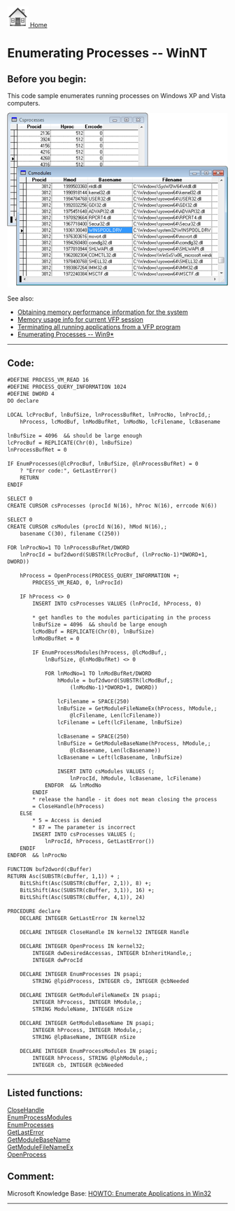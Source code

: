 [<img src="../images/home.png"> Home ](https://github.com/VFPX/Win32API)  

# Enumerating Processes -- WinNT

## Before you begin:
This code sample enumerates running processes on Windows XP and Vista computers.   

![](../images/enumprocesses.png)  

See also:

* [Obtaining memory performance information for the system](sample_567.md)  
* [Memory usage info for current VFP session](sample_172.md)  
* [Terminating all running applications from a VFP program](sample_243.md)  
* [Enumerating Processes -- Win9*](sample_164.md)  

  
***  


## Code:
```foxpro  
#DEFINE PROCESS_VM_READ 16
#DEFINE PROCESS_QUERY_INFORMATION 1024
#DEFINE DWORD 4
DO declare
	
LOCAL lcProcBuf, lnBufSize, lnProcessBufRet, lnProcNo, lnProcId,;
	hProcess, lcModBuf, lnModBufRet, lnModNo, lcFilename, lcBasename

lnBufSize = 4096  && should be large enough
lcProcBuf = REPLICATE(Chr(0), lnBufSize)
lnProcessBufRet = 0

IF EnumProcesses(@lcProcBuf, lnBufSize, @lnProcessBufRet) = 0
	? "Error code:", GetLastError()
	RETURN
ENDIF
	
SELECT 0
CREATE CURSOR csProcesses (procId N(16), hProc N(16), errcode N(6))

SELECT 0
CREATE CURSOR csModules (procId N(16), hMod N(16),;
	basename C(30), filename C(250))

FOR lnProcNo=1 TO lnProcessBufRet/DWORD
	lnProcId = buf2dword(SUBSTR(lcProcBuf, (lnProcNo-1)*DWORD+1, DWORD))

	hProcess = OpenProcess(PROCESS_QUERY_INFORMATION +;
		PROCESS_VM_READ, 0, lnProcId)

	IF hProcess <> 0
		INSERT INTO csProcesses VALUES (lnProcId, hProcess, 0)

		* get handles to the modules participating in the process
		lnBufSize = 4096  && should be large enough
		lcModBuf = REPLICATE(Chr(0), lnBufSize)
		lnModBufRet = 0

		IF EnumProcessModules(hProcess, @lcModBuf,;
			lnBufSize, @lnModBufRet) <> 0

			FOR lnModNo=1 TO lnModBufRet/DWORD
				hModule = buf2dword(SUBSTR(lcModBuf,;
					(lnModNo-1)*DWORD+1, DWORD))

				lcFilename = SPACE(250)
				lnBufSize = GetModuleFileNameEx(hProcess, hModule,;
					@lcFilename, Len(lcFilename))
				lcFilename = Left(lcFilename, lnBufSize)
					
				lcBasename = SPACE(250)
				lnBufSize = GetModuleBaseName(hProcess, hModule,;
					@lcBasename, Len(lcBasename))
				lcBasename = Left(lcBasename, lnBufSize)

				INSERT INTO csModules VALUES (;
					lnProcId, hModule, lcBasename, lcFilename)
			ENDFOR  && lnModNo
		ENDIF
		* release the handle - it does not mean closing the process
		= CloseHandle(hProcess)
	ELSE
		* 5 = Access is denied
		* 87 = The parameter is incorrect
		INSERT INTO csProcesses VALUES (;
			lnProcId, hProcess, GetLastError())
	ENDIF
ENDFOR  && lnProcNo

FUNCTION buf2dword(cBuffer)
RETURN Asc(SUBSTR(cBuffer, 1,1)) + ;
	BitLShift(Asc(SUBSTR(cBuffer, 2,1)), 8) +;
	BitLShift(Asc(SUBSTR(cBuffer, 3,1)), 16) +;
	BitLShift(Asc(SUBSTR(cBuffer, 4,1)), 24)

PROCEDURE declare
	DECLARE INTEGER GetLastError IN kernel32

	DECLARE INTEGER CloseHandle IN kernel32 INTEGER Handle

	DECLARE INTEGER OpenProcess IN kernel32;
		INTEGER dwDesiredAccessas, INTEGER bInheritHandle,;
		INTEGER dwProcId

	DECLARE INTEGER EnumProcesses IN psapi;
		STRING @lpidProcess, INTEGER cb, INTEGER @cbNeeded

	DECLARE INTEGER GetModuleFileNameEx IN psapi;
		INTEGER hProcess, INTEGER hModule,;
		STRING ModuleName, INTEGER nSize

	DECLARE INTEGER GetModuleBaseName IN psapi;
		INTEGER hProcess, INTEGER hModule,;
		STRING @lpBaseName, INTEGER nSize

	DECLARE INTEGER EnumProcessModules IN psapi;
		INTEGER hProcess, STRING @lphModule,;
		INTEGER cb, INTEGER @cbNeeded  
```  
***  


## Listed functions:
[CloseHandle](../libraries/kernel32/CloseHandle.md)  
[EnumProcessModules](../libraries/psapi/EnumProcessModules.md)  
[EnumProcesses](../libraries/psapi/EnumProcesses.md)  
[GetLastError](../libraries/kernel32/GetLastError.md)  
[GetModuleBaseName](../libraries/psapi/GetModuleBaseName.md)  
[GetModuleFileNameEx](../libraries/psapi/GetModuleFileNameEx.md)  
[OpenProcess](../libraries/kernel32/OpenProcess.md)  

## Comment:
Microsoft Knowledge Base: <a href="http://support.microsoft.com/support/kb/articles/q175/0/30.asp">HOWTO: Enumerate Applications in Win32</A>  
  
***  

